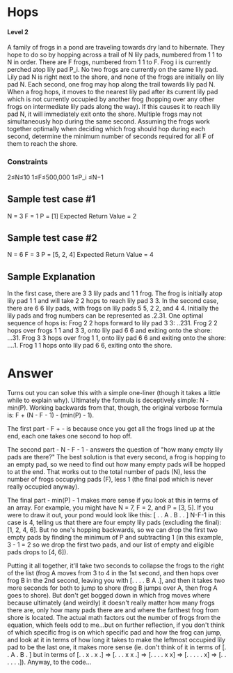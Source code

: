 # Hops
#### Level 2
A family of frogs in a pond are traveling towards dry land to hibernate. They hope to do so by hopping across a trail of 
N lily pads, numbered from 
1
1 to N in order.
There are F frogs, numbered from 
1
1 to F. Frog i is currently perched atop lily pad P_i. No two frogs are currently on the same lily pad. Lily pad 
N is right next to the shore, and none of the frogs are initially on lily pad N.
Each second, one frog may hop along the trail towards lily pad N. When a frog hops, it moves to the nearest lily pad 
after its current lily pad which is not currently occupied by another frog (hopping over any other frogs on intermediate 
lily pads along the way). If this causes it to reach lily pad N, it will immediately exit onto the shore. Multiple 
frogs may not simultaneously hop during the same second.
Assuming the frogs work together optimally when deciding which frog should hop during each second, determine the minimum number 
of seconds required for all F of them to reach the shore.

### Constraints
2≤N≤10 
1≤F≤500,000
1≤P_i ≤N−1

## Sample test case #1
N = 3
F = 1
P = [1]
Expected Return Value = 2
## Sample test case #2
N = 6
F = 3
P = [5, 2, 4]
Expected Return Value = 4

## Sample Explanation
In the first case, there are 
3
3 lily pads and 
1
1 frog. The frog is initially atop lily pad 
1
1 and will take 
2
2 hops to reach lily pad 
3
3.
In the second case, there are 
6
6 lily pads, with frogs on lily pads 
5
5, 
2
2, and 
4
4. Initially the lily pads and frog numbers can be represented as .2.31.
One optimal sequence of hops is:
Frog 
2
2 hops forward to lily pad 
3
3: 
..231.
Frog 
2
2 hops over frogs 
1
1 and 
3
3, onto lily pad 
6
6 and exiting onto the shore: 
...31.
Frog 
3
3 hops over frog 
1
1, onto lily pad 
6
6 and exiting onto the shore: 
....1.
Frog 
1
1 hops onto lily pad 
6
6, exiting onto the shore.

# Answer
Turns out you can solve this with a simple one-liner (though it takes a little while to explain why). Ultimately the formula is deceptively simple: N - min(P). Working backwards from that, though, the original verbose formula is: F + (N - F - 1) - (min(P) - 1).

The first part - F + - is because once you get all the frogs lined up at the end, each one takes one second to hop off.

The second part - N - F - 1 - answers the question of "how many empty lily pads are there?" The best solution is that every second, a frog is hopping to an empty pad, so we need to find out how many empty pads will be hopped to at the end. That works out to the total number of pads (N), less the number of frogs occupying pads (F), less 1 (the final pad which is never really occupied anyway).

The final part - min(P) - 1 makes more sense if you look at this in terms of an array. For example, you might have N = 7, F = 2, and P = [3, 5]. If you were to draw it out, your pond would look like this:
[ . . A . B . . ]
N-F-1 in this case is 4, telling us that there are four empty lily pads (excluding the final): [1, 2, 4, 6]. But no one's hopping backwards, so we can drop the first two empty pads by finding the minimum of P and subtracting 1 (in this example, 3 - 1 = 2 so we drop the first two pads, and our list of empty and eligible pads drops to [4, 6]).

Putting it all together, it'll take two seconds to collapse the frogs to the right of the list (frog A moves from 3 to 4 in the 1st second, and then hops over frog B in the 2nd second, leaving you with [. . . . B A .], and then it takes two more seconds for both to jump to shore (frog B jumps over A, then frog A goes to shore). But don't get bogged down in which frog moves where because ultimately (and weirdly) it doesn't really matter how many frogs there are, only how many pads there are and where the farthest frog from shore is located. The actual math factors out the number of frogs from the equation, which feels odd to me...but on further reflection, if you don't think of which specific frog is on which specific pad and how the frog can jump, and look at it in terms of how long it takes to make the leftmost occupied lily pad to be the last one, it makes more sense (ie. don't think of it in terms of [. . A . B . ] but in terms of [. . x . x .] => [. . . x x .] => [. . . . x x] => [. . . . . x] => [. . . . . .]). Anyway, to the code...
